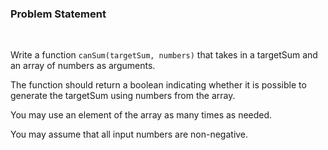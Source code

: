 ### Problem Statement
<br>

Write a function `canSum(targetSum, numbers)`
that takes in a targetSum and an array of numbers 
as arguments.

The function should return a boolean indicating
whether it is possible to generate the targetSum
using numbers from the array.

You may use an element of the array as 
many times as needed.

You may assume that all input numbers
are non-negative.